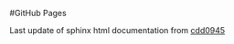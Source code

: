 #GitHub Pages

Last update of sphinx html documentation from [cdd0945](https://github.com/mitchute/SecondaryCoolantProps/tree/cdd09459f1a692aaef2924125264753a36a2841d)
